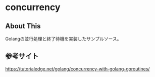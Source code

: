 # concurrency

## About This

Golangの並行処理と終了待機を実装したサンプルソース。

## 参考サイト

https://tutorialedge.net/golang/concurrency-with-golang-goroutines/
